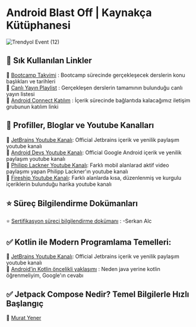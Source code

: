 # Android Blast Off | Kaynakça Kütüphanesi

![Trendyol Event (12)](https://github.com/user-attachments/assets/7af9cccf-5cf4-4b31-b820-b8ffc2038c38)


## 📌 Sık Kullanılan Linkler

📌 [Bootcamp Takvimi](https://docs.google.com/spreadsheets/d/1hsckdhSJrvN6VG0NfO2lghY0A8bSjqhGYnNATGPWzcc/edit?usp=sharing) : Bootcamp sürecinde gerçekleşecek derslerin konu başlıkları ve tarihleri <br>
📌 [Canlı Yayın Playlist](https://docs.google.com/spreadsheets/d/1hsckdhSJrvN6VG0NfO2lghY0A8bSjqhGYnNATGPWzcc/edit?usp=sharing) : Gerçekleşen derslerin tamamının bulunduğu canlı yayın listesi <br>
📌 [Android Connect Katılım](https://docs.google.com/spreadsheets/d/1-GC90i-YYEz-fQMLNJTcydNdWzQtftlX2anWyyR0xDc/edit?usp=sharing) : İçerik sürecinde bağlantıda kalacağımız iletişim grubunun katılım linki <br>

## 👥 Profiller, Bloglar ve Youtube Kanalları

👥 [JetBrains Youtube Kanalı](https://www.youtube.com/@JetBrainsTV): Official Jetbrains içerik ve yenilik paylaşım youtube kanalı <br>
👥 [Android Devs Youtube Kanalı](https://www.youtube.com/@AndroidDevelopers): Official Google Android içerik ve yenilik paylaşım youtube kanalı <br>
👥 [Philipp Lackner Youtube Kanalı](https://www.youtube.com/@PhilippLackner): Farklı mobil alanlarad aktif video paylaşımı yapan Philipp Lackner'ın youtube kanalı  <br>
👥 [Fireship Youtube Kanalı](https://www.youtube.com/@Fireship): Farklı alanlarda kısa, düzenlenmiş ve kurgulu içeriklerin bulunduğu harika youtube kanalı <br>



## ⭐ Süreç Bilgilendirme Dokümanları

⭐ [Sertifikasyon süreci bilgilendirme dokümanı](https://github.com/Developer-MultiGroup/Android-Blast-Off/tree/main/Part%2000%20%7C%20Kaynak%C3%A7a/Sertifikasyon%20Gereksinimleri) : -Serkan Alc <br>

## ✅ Kotlin ile Modern Programlama Temelleri:

👥 [JetBrains Youtube Kanalı](https://www.youtube.com/@JetBrainsTV): Official Jetbrains içerik ve yenilik paylaşım youtube kanalı <br>
📄 [Android’in Kotlin öncelikli yaklaşımı](https://developer.android.com/kotlin/first?hl=tr) : Neden java yerine kotlin öğrenmeliyim, Google'ın cevabı <br>


## ✅ Jetpack Compose Nedir? Temel Bilgilerle Hızlı Başlangıç

👥 [Murat Yener](https://www.linkedin.com/in/muratyener/)






